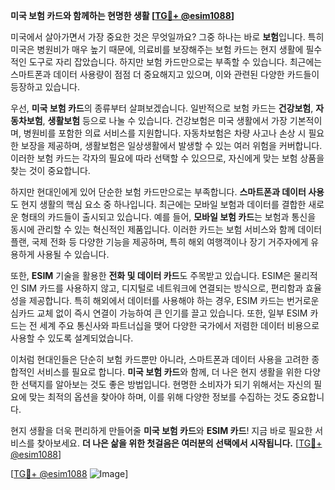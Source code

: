 **미국 보험 카드와 함께하는 현명한 생활 [[TG💪+ @esim1088](https://t.me/s/esim1088)]**

미국에서 살아가면서 가장 중요한 것은 무엇일까요? 그중 하나는 바로 **보험**입니다. 특히 미국은 병원비가 매우 높기 때문에, 의료비를 보장해주는 보험 카드는 현지 생활에 필수적인 도구로 자리 잡았습니다. 하지만 보험 카드만으로는 부족할 수 있습니다. 최근에는 스마트폰과 데이터 사용량이 점점 더 중요해지고 있으며, 이와 관련된 다양한 카드들이 등장하고 있습니다.

우선, **미국 보험 카드**의 종류부터 살펴보겠습니다. 일반적으로 보험 카드는 **건강보험**, **자동차보험**, **생활보험** 등으로 나눌 수 있습니다. 건강보험은 미국 생활에서 가장 기본적이며, 병원비를 포함한 의료 서비스를 지원합니다. 자동차보험은 차량 사고나 손상 시 필요한 보장을 제공하며, 생활보험은 일상생활에서 발생할 수 있는 여러 위험을 커버합니다. 이러한 보험 카드는 각자의 필요에 따라 선택할 수 있으므로, 자신에게 맞는 보험 상품을 찾는 것이 중요합니다.

하지만 현대인에게 있어 단순한 보험 카드만으로는 부족합니다. **스마트폰과 데이터 사용**도 현지 생활의 핵심 요소 중 하나입니다. 최근에는 모바일 보험과 데이터를 결합한 새로운 형태의 카드들이 출시되고 있습니다. 예를 들어, **모바일 보험 카드**는 보험과 통신을 동시에 관리할 수 있는 혁신적인 제품입니다. 이러한 카드는 보험 서비스와 함께 데이터 플랜, 국제 전화 등 다양한 기능을 제공하며, 특히 해외 여행객이나 장기 거주자에게 유용하게 사용될 수 있습니다.

또한, **ESIM** 기술을 활용한 **전화 및 데이터 카드**도 주목받고 있습니다. ESIM은 물리적인 SIM 카드를 사용하지 않고, 디지털로 네트워크에 연결되는 방식으로, 편리함과 효율성을 제공합니다. 특히 해외에서 데이터를 사용해야 하는 경우, ESIM 카드는 번거로운 심카드 교체 없이 즉시 연결이 가능하여 큰 인기를 끌고 있습니다. 또한, 일부 ESIM 카드는 전 세계 주요 통신사와 파트너십을 맺어 다양한 국가에서 저렴한 데이터 비용으로 사용할 수 있도록 설계되었습니다.

이처럼 현대인들은 단순히 보험 카드뿐만 아니라, 스마트폰과 데이터 사용을 고려한 종합적인 서비스를 필요로 합니다. **미국 보험 카드**와 함께, 더 나은 현지 생활을 위한 다양한 선택지를 알아보는 것도 좋은 방법입니다. 현명한 소비자가 되기 위해서는 자신의 필요에 맞는 최적의 옵션을 찾아야 하며, 이를 위해 다양한 정보를 수집하는 것도 중요합니다.

현지 생활을 더욱 편리하게 만들어줄 **미국 보험 카드**와 **ESIM 카드**! 지금 바로 필요한 서비스를 찾아보세요. **더 나은 삶을 위한 첫걸음은 여러분의 선택에서 시작됩니다.** [[TG💪+ @esim1088](https://t.me/s/esim1088)]

[[TG💪+ @esim1088](https://t.me/s/esim1088) ![Image](https://i.postimg.cc/Y0z9fWf4/image.png)]